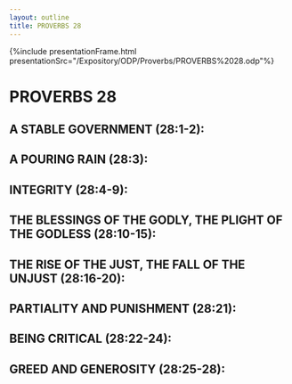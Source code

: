 ```yaml
---
layout: outline
title: PROVERBS 28
---
```

{%include presentationFrame.html presentationSrc="/Expository/ODP/Proverbs/PROVERBS%2028.odp"%}

#  PROVERBS 28
##  A STABLE GOVERNMENT (28:1-2): 
##  A POURING RAIN (28:3): 
##  INTEGRITY (28:4-9): 
##  THE BLESSINGS OF THE GODLY, THE PLIGHT OF THE GODLESS (28:10-15): 
##  THE RISE OF THE JUST, THE FALL OF THE UNJUST (28:16-20): 
##  PARTIALITY AND PUNISHMENT (28:21): 
##  BEING CRITICAL (28:22-24): 
##  GREED AND GENEROSITY (28:25-28): 
